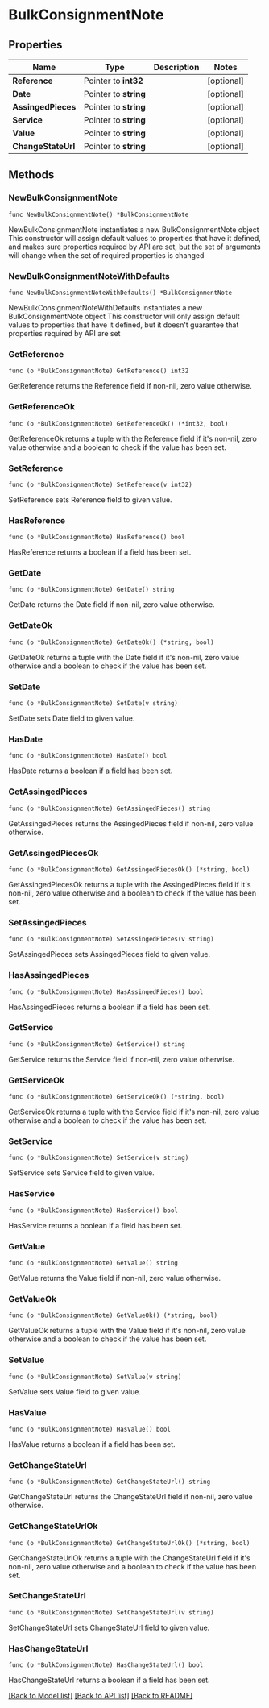 # BulkConsignmentNote

## Properties

Name | Type | Description | Notes
------------ | ------------- | ------------- | -------------
**Reference** | Pointer to **int32** |  | [optional] 
**Date** | Pointer to **string** |  | [optional] 
**AssingedPieces** | Pointer to **string** |  | [optional] 
**Service** | Pointer to **string** |  | [optional] 
**Value** | Pointer to **string** |  | [optional] 
**ChangeStateUrl** | Pointer to **string** |  | [optional] 

## Methods

### NewBulkConsignmentNote

`func NewBulkConsignmentNote() *BulkConsignmentNote`

NewBulkConsignmentNote instantiates a new BulkConsignmentNote object
This constructor will assign default values to properties that have it defined,
and makes sure properties required by API are set, but the set of arguments
will change when the set of required properties is changed

### NewBulkConsignmentNoteWithDefaults

`func NewBulkConsignmentNoteWithDefaults() *BulkConsignmentNote`

NewBulkConsignmentNoteWithDefaults instantiates a new BulkConsignmentNote object
This constructor will only assign default values to properties that have it defined,
but it doesn't guarantee that properties required by API are set

### GetReference

`func (o *BulkConsignmentNote) GetReference() int32`

GetReference returns the Reference field if non-nil, zero value otherwise.

### GetReferenceOk

`func (o *BulkConsignmentNote) GetReferenceOk() (*int32, bool)`

GetReferenceOk returns a tuple with the Reference field if it's non-nil, zero value otherwise
and a boolean to check if the value has been set.

### SetReference

`func (o *BulkConsignmentNote) SetReference(v int32)`

SetReference sets Reference field to given value.

### HasReference

`func (o *BulkConsignmentNote) HasReference() bool`

HasReference returns a boolean if a field has been set.

### GetDate

`func (o *BulkConsignmentNote) GetDate() string`

GetDate returns the Date field if non-nil, zero value otherwise.

### GetDateOk

`func (o *BulkConsignmentNote) GetDateOk() (*string, bool)`

GetDateOk returns a tuple with the Date field if it's non-nil, zero value otherwise
and a boolean to check if the value has been set.

### SetDate

`func (o *BulkConsignmentNote) SetDate(v string)`

SetDate sets Date field to given value.

### HasDate

`func (o *BulkConsignmentNote) HasDate() bool`

HasDate returns a boolean if a field has been set.

### GetAssingedPieces

`func (o *BulkConsignmentNote) GetAssingedPieces() string`

GetAssingedPieces returns the AssingedPieces field if non-nil, zero value otherwise.

### GetAssingedPiecesOk

`func (o *BulkConsignmentNote) GetAssingedPiecesOk() (*string, bool)`

GetAssingedPiecesOk returns a tuple with the AssingedPieces field if it's non-nil, zero value otherwise
and a boolean to check if the value has been set.

### SetAssingedPieces

`func (o *BulkConsignmentNote) SetAssingedPieces(v string)`

SetAssingedPieces sets AssingedPieces field to given value.

### HasAssingedPieces

`func (o *BulkConsignmentNote) HasAssingedPieces() bool`

HasAssingedPieces returns a boolean if a field has been set.

### GetService

`func (o *BulkConsignmentNote) GetService() string`

GetService returns the Service field if non-nil, zero value otherwise.

### GetServiceOk

`func (o *BulkConsignmentNote) GetServiceOk() (*string, bool)`

GetServiceOk returns a tuple with the Service field if it's non-nil, zero value otherwise
and a boolean to check if the value has been set.

### SetService

`func (o *BulkConsignmentNote) SetService(v string)`

SetService sets Service field to given value.

### HasService

`func (o *BulkConsignmentNote) HasService() bool`

HasService returns a boolean if a field has been set.

### GetValue

`func (o *BulkConsignmentNote) GetValue() string`

GetValue returns the Value field if non-nil, zero value otherwise.

### GetValueOk

`func (o *BulkConsignmentNote) GetValueOk() (*string, bool)`

GetValueOk returns a tuple with the Value field if it's non-nil, zero value otherwise
and a boolean to check if the value has been set.

### SetValue

`func (o *BulkConsignmentNote) SetValue(v string)`

SetValue sets Value field to given value.

### HasValue

`func (o *BulkConsignmentNote) HasValue() bool`

HasValue returns a boolean if a field has been set.

### GetChangeStateUrl

`func (o *BulkConsignmentNote) GetChangeStateUrl() string`

GetChangeStateUrl returns the ChangeStateUrl field if non-nil, zero value otherwise.

### GetChangeStateUrlOk

`func (o *BulkConsignmentNote) GetChangeStateUrlOk() (*string, bool)`

GetChangeStateUrlOk returns a tuple with the ChangeStateUrl field if it's non-nil, zero value otherwise
and a boolean to check if the value has been set.

### SetChangeStateUrl

`func (o *BulkConsignmentNote) SetChangeStateUrl(v string)`

SetChangeStateUrl sets ChangeStateUrl field to given value.

### HasChangeStateUrl

`func (o *BulkConsignmentNote) HasChangeStateUrl() bool`

HasChangeStateUrl returns a boolean if a field has been set.


[[Back to Model list]](../README.md#documentation-for-models) [[Back to API list]](../README.md#documentation-for-api-endpoints) [[Back to README]](../README.md)


